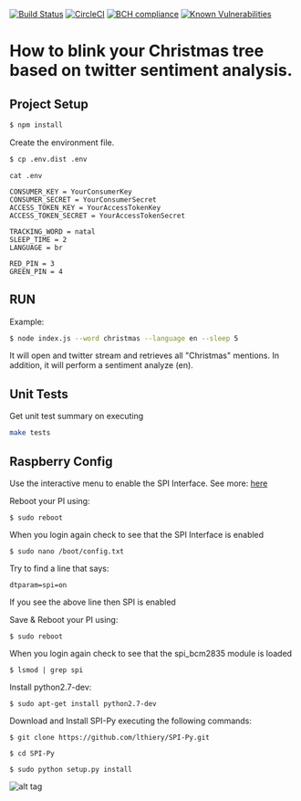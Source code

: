 [![Build Status](https://travis-ci.com/rsilveira65/tweet-christmas.svg?branch=master)](https://travis-ci.com/rsilveira65/tweet-christmas)
[![CircleCI](https://circleci.com/gh/rsilveira65/tweet-christmas/tree/master.svg?style=svg)](https://circleci.com/gh/rsilveira65/tweet-christmas/tree/master)
[![BCH compliance](https://bettercodehub.com/edge/badge/rsilveira65/tweet-christmas?branch=master)](https://bettercodehub.com/)
[![Known Vulnerabilities](https://snyk.io/test/github/rsilveira65/tweet-christmas/badge.svg?targetFile=package.json)](https://snyk.io/test/github/rsilveira65/tweet-christmas?targetFile=package.json)
# How to blink your Christmas tree based on twitter sentiment analysis.

## Project Setup
```bash
$ npm install
```

Create the environment file.
```bash
$ cp .env.dist .env
```
```
cat .env

CONSUMER_KEY = YourConsumerKey
CONSUMER_SECRET = YourConsumerSecret
ACCESS_TOKEN_KEY = YourAccessTokenKey
ACCESS_TOKEN_SECRET = YourAccessTokenSecret

TRACKING_WORD = natal
SLEEP_TIME = 2
LANGUAGE = br

RED_PIN = 3
GREEN_PIN = 4
```

## RUN
Example:

```bash
$ node index.js --word christmas --language en --sleep 5
```
It will open and twitter stream and retrieves all "Christmas" mentions.
In addition, it will perform a sentiment analyze (en).

## Unit Tests
Get unit test summary on executing

```sh
make tests
```

## Raspberry Config

Use the interactive menu to enable the SPI Interface. See more:  [here](https://www.raspberrypi-spy.co.uk/2014/08/enabling-the-spi-interface-on-the-raspberry-pi/)

Reboot your PI using:
```
$ sudo reboot
```
When you login again check to see that the SPI Interface is enabled
```
$ sudo nano /boot/config.txt
```
Try to find a line that says:
```
dtparam=spi=on
```
If you see the above line then SPI is enabled

Save & Reboot your PI using:
```
$ sudo reboot
```
When you login again check to see that the spi_bcm2835 module is loaded
```
$ lsmod | grep spi
```
Install python2.7-dev:
```
$ sudo apt-get install python2.7-dev
```
Download and Install SPI-Py executing the following commands:
```
$ git clone https://github.com/lthiery/SPI-Py.git
```
```
$ cd SPI-Py
```
```
$ sudo python setup.py install
```


![alt tag](http://osoyoo.com/wp-content/uploads/2017/06/raspberry-pi-zero.jpg)